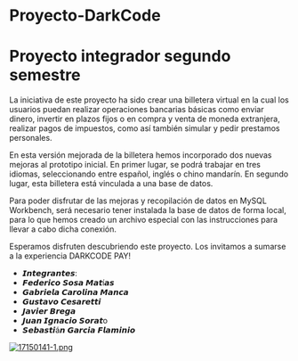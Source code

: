 # Proyecto-DarkCode
# Proyecto integrador segundo semestre

La iniciativa de este proyecto ha sido crear una billetera virtual en la cual los usuarios puedan realizar operaciones bancarias básicas como enviar dinero, invertir en plazos fijos o en compra y venta de moneda extranjera, realizar pagos de impuestos, como así también simular y pedir prestamos personales. 

En esta versión mejorada de la billetera hemos incorporado dos nuevas mejoras al prototipo inicial. En primer lugar, se podrá trabajar en tres idiomas, seleccionando entre español, inglés o chino mandarín. En segundo lugar, esta billetera está vinculada a una base de datos.

Para poder disfrutar de las mejoras y recopilación de datos en MySQL Workbench, será necesario tener instalada la base de datos de forma local, para lo que hemos creado un archivo especial con las instrucciones para llevar a cabo dicha conexión. 

Esperamos disfruten descubriendo este proyecto.
Los invitamos a sumarse a la experiencia DARKCODE PAY!



* 𝙄𝙣𝙩𝙚𝙜𝙧𝙖𝙣𝙩𝙚𝙨:
* 𝙁𝙚𝙙𝙚𝙧𝙞𝙘𝙤 𝙎𝙤𝙨𝙖 𝙈𝙖𝙩í𝙖𝙨
* 𝙂𝙖𝙗𝙧𝙞𝙚𝙡𝙖 𝘾𝙖𝙧𝙤𝙡𝙞𝙣𝙖 𝙈𝙖𝙣𝙘𝙖
* 𝙂𝙪𝙨𝙩𝙖𝙫𝙤 𝘾𝙚𝙨𝙖𝙧𝙚𝙩𝙩𝙞
* 𝙅𝙖𝙫𝙞𝙚𝙧 𝘽𝙧𝙚𝙜𝙖
* 𝙅𝙪𝙖𝙣 𝙄𝙜𝙣𝙖𝙘𝙞𝙤 𝙎𝙤𝙧𝙖𝙩o
* 𝙎𝙚𝙗𝙖𝙨𝙩𝙞á𝙣 𝙂𝙖𝙧𝙘𝙞𝙖 𝙁𝙡𝙖𝙢𝙞𝙣𝙞𝙤

[![17150141-1.png](https://i.postimg.cc/NjNqhbvH/17150141-1.png)](https://postimg.cc/18NYwGtm)
